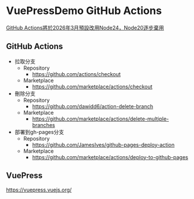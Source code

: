 # VuePressDemo GitHub Actions

[GitHub Actions將於2026年3月預設改用Node24，Node20逐步棄用](https://www.ithome.com.tw/news/171329)



## GitHub Actions

- 拉取分支
  - Repository
    - https://github.com/actions/checkout
  - Marketplace
    - https://github.com/marketplace/actions/checkout
- 刪除分支
  - Repository
    - https://github.com/dawidd6/action-delete-branch
  - Marketplace
    - https://github.com/marketplace/actions/delete-multiple-branches
- 部署到gh-pages分支
  - Repository
    - https://github.com/JamesIves/github-pages-deploy-action
  - Marketplace
    - https://github.com/marketplace/actions/deploy-to-github-pages

## VuePress

https://vuepress.vuejs.org/